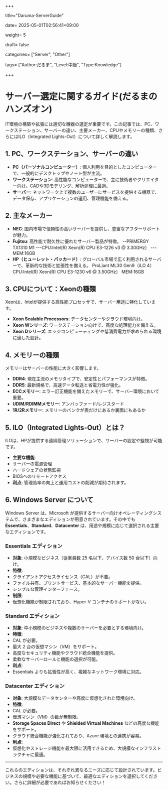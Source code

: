 +++

title="Daruma-ServerGuide"

date= 2025-05-01T02:56:41+09:00

weight= 5

draft= false

categories= ["Server", "Other"] 

tags= ["Author:だるま", "Level:中級", "Type:Knowledge"]

+++

# サーバー選定に関するガイド(だるまのハンズオン)

IT環境の構築や拡張には適切な機器の選定が重要です。この記事では、PC、ワークステーション、サーバーの違い、主要メーカー、CPUやメモリーの種類、さらにはILO（Integrated Lights-Out）について詳しく解説します。

## 1. PC、ワークステーション、サーバーの違い
- **PC（パーソナルコンピューター）**: 個人利用を目的としたコンピューターで、一般的にデスクトップやノート型が主流。
- **ワークステーション**: 高性能なコンピューターで、主に技術者やクリエイター向け。CADや3Dモデリング、解析処理に最適。
- **サーバー**: ネットワーク上で複数のユーザーにサービスを提供する機器で、データ保存、アプリケーションの運用、管理機能を備える。

## 2. 主なメーカー
- **NEC**: 国内市場で信頼性の高いサーバーを提供し、豊富なアフターサポートが魅力。
- **Fujitsu**: 高性能で耐久性に優れたサーバー製品が特徴。
--PRIMERGY TX1310 M1
---CPU:Intel(R) Xeon(R) CPU E3-1226 v3 @ 3.30GHz）
---MEM:16GB
- **HP（ヒューレット・パッカード）**: グローバル市場で広く利用されるサーバーで、革新的な技術と拡張性を備える。
ProLiant ML30 Gen9（iLO 4）
CPU:Intel(R) Xeon(R) CPU E3-1230 v6 @ 3.50GHz）
MEM:16GB

## 3. CPUについて：Xeonの種類
Xeonは、Intelが提供する高性能プロセッサで、サーバー用途に特化しています。
- **Xeon Scalable Processors**: データセンターやクラウド環境向け。
- **Xeon Wシリーズ**: ワークステーション向けで、高度な処理能力を備える。
- **Xeon Dシリーズ**: エッジコンピューティングや低消費電力が求められる環境に適した設計。

## 4. メモリーの種類
メモリーはサーバーの性能に大きく影響します。
- **DDR4**: 現在主流のメモリタイプで、安定性とパフォーマンスが特徴。
- **DDR5**: 最新規格で、高速データ転送と省電力性が強化。
- **ECCメモリー**: エラー訂正機能を備えたメモリーで、サーバー環境において重要。
- **UDIM/RDIMMメモリー**: アンバッファード/レジスタード
- **1R/2Rメモリー**: メモリーのバンクが表だけにあるか裏面にもあるか

## 5. ILO（Integrated Lights-Out）とは？
ILOは、HPが提供する遠隔管理ソリューションで、サーバーの設定や監視が可能です。
- **主要な機能**:
- サーバーの電源管理
- ハードウェアの状態監視
- BIOSへのリモートアクセス
- **利点**: 管理効率の向上と運用コストの削減が期待されます。

## 6. Windows Server について

Windows Server は、Microsoft が提供するサーバー向けオペレーティングシステムで、さまざまなエディションが用意されています。その中でも **Essentials**、**Standard**、**Datacenter** は、用途や規模に応じて選択される主要なエディションです。

### Essentials エディション
- **対象**: 小規模なビジネス（従業員数 25 名以下、デバイス数 50 台以下）向け。
- **特徴**:
- クライアントアクセスライセンス（CAL）が不要。
- ファイル共有、プリントサービス、基本的なサーバー機能を提供。
- シンプルな管理インターフェース。
- **制限**:
- 仮想化機能が制限されており、Hyper-V コンテナのサポートがない。

### Standard エディション
- **対象**: 中小規模のビジネスや複数のサーバーを必要とする環境向け。
- **特徴**:
- CAL が必要。
- 最大 2 台の仮想マシン（VM）をサポート。
- 高度なセキュリティ機能やクラウド統合機能を提供。
- 柔軟なサーバーロールと機能の選択が可能。
- **利点**:
- Essentials よりも拡張性が高く、複雑なネットワーク環境に対応。

### Datacenter エディション
- **対象**: 大規模なデータセンターや高度に仮想化された環境向け。
- **特徴**:
- CAL が必要。
- 仮想マシン（VM）の数が無制限。
- **Storage Spaces Direct** や **Shielded Virtual Machines** などの高度な機能をサポート。
- クラウド統合機能が強化されており、Azure 環境との連携が容易。
- **利点**:
- 仮想化やストレージ機能を最大限に活用できるため、大規模なインフラストラクチャに最適。

---

これらのエディションは、それぞれ異なるニーズに応じて設計されています。ビジネスの規模や必要な機能に基づいて、最適なエディションを選択してください。さらに詳細が必要であればお知らせください！

